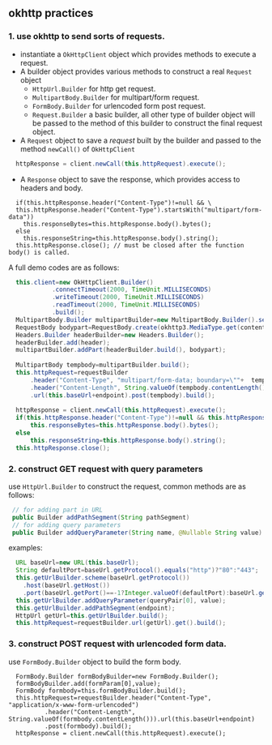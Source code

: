 okhttp practices
---------
### 1. use okhttp to send sorts of requests.
- instantiate a `OkHttpClient` object which provides methods to execute a request.
- A builder object provides various methods to construct a real `Request` object
  - `HttpUrl.Builder` for http get request.
  - `MultipartBody.Builder` for multipart/form request.
  - `FormBody.Builder` for urlencoded form post request.
  - `Request.Builder` a basic builder, all other type of builder object will be passed to the method of this builder to construct the final request object. 
- A `Request` object to save a *request* built by the builder and passed to the method `newCall()` of `OkHttpClient`
```java
  httpResponse = client.newCall(this.httpRequest).execute();
```
- A `Response` object to save the response, which provides access to headers and body.
```
  if(this.httpResponse.header("Content-Type")!=null && \
  this.httpResponse.header("Content-Type").startsWith("multipart/form-data"))
    this.responseBytes=this.httpResponse.body().bytes();
  else
    this.responseString=this.httpResponse.body().string();
  this.httpResponse.close(); // must be closed after the function body() is called. 
```
A full demo codes are as follows:
```java
  this.client=new OkHttpClient.Builder()
            .connectTimeout(2000, TimeUnit.MILLISECONDS)
            .writeTimeout(2000, TimeUnit.MILLISECONDS)
            .readTimeout(2000, TimeUnit.MILLISECONDS)
            .build();
  MultipartBody.Builder multipartBuilder=new MultipartBody.Builder().setType(MultipartBody.FORM);              
  RequestBody bodypart=RequestBody.create(okhttp3.MediaType.get(content_type.replace("Content-Type:", "")), value);    
  Headers.Builder headerBuilder=new Headers.Builder();      
  headerBuilder.add(header);
  multipartBuilder.addPart(headerBuilder.build(), bodypart);
   
  MultipartBody tempbody=multipartBuilder.build();
  this.httpRequest=requestBuilder
      .header("Content-Type", "multipart/form-data; boundary=\""+  tempbody.boundary()+"\"")
      .header("Content-Length", String.valueOf(tempbody.contentLength()))
      .url(this.baseUrl+endpoint).post(tempbody).build();
      
  httpResponse = client.newCall(this.httpRequest).execute();
  if(this.httpResponse.header("Content-Type")!=null && this.httpResponse.header("Content-Type").startsWith("multipart/form-data"))
      this.responseBytes=this.httpResponse.body().bytes();
  else
      this.responseString=this.httpResponse.body().string();
  this.httpResponse.close();      
```
### 2. construct GET request with query parameters
use `HttpUrl.Builder` to construct the request, common methods are as follows:
 ```java
  // for adding part in URL
  public Builder addPathSegment(String pathSegment)
  // for adding query parameters
  public Builder addQueryParameter(String name, @Nullable String value)
```
examples:
```java
  URL baseUrl=new URL(this.baseUrl);
  String defaultPort=baseUrl.getProtocol().equals("http")?"80":"443";
  this.getUrlBuilder.scheme(baseUrl.getProtocol())
    .host(baseUrl.getHost())
    .port(baseUrl.getPort()==-1?Integer.valueOf(defaultPort):baseUrl.getPort());
  this.getUrlBuilder.addQueryParameter(queryPair[0], value);        
  this.getUrlBuilder.addPathSegment(endpoint);
  HttpUrl getUrl=this.getUrlBuilder.build();
  this.httpRequest=requestBuilder.url(getUrl).get().build();
```
### 3. construct POST request with urlencoded form data.
use `FormBody.Builder` object to build the form body.
```
  FormBody.Builder formBodyBuilder=new FormBody.Builder();
  formBodyBuilder.add(formParam[0],value);
  FormBody formbody=this.formBodyBuilder.build();
  this.httpRequest=requestBuilder.header("Content-Type", "application/x-www-form-urlencoded")
          .header("Content-Length", String.valueOf(formbody.contentLength())).url(this.baseUrl+endpoint)
          .post(formbody).build();
  httpResponse = client.newCall(this.httpRequest).execute();        
```